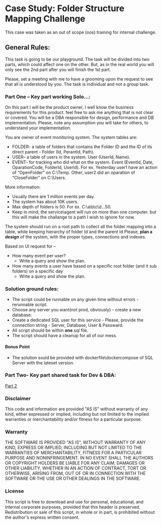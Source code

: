# Case Study: Folder Structure Mapping Challenge
This case was taken as an out of scope (oos) training for internal challenge.

## General Rules:
This task is going to be our playground.
The task will be divided into two parts, which could affect one on the other. 
But, as in the real world you will only see the 2nd part after you will finish the 1st part.

Please, set a meeting with me to have a grooming upon the request to see that all is understood by you.
The task is individual and not a group task.

### Part One – Key part working Solo…:
On this part I will be the product owner, I well know the business requirements for this product. feel free to ask me anything that is not clear or covered.
You will be a DBA responsible for design, performance and DB implementation.
Please, note any assumption you will take for others, to understand your implementation.

You are owner of event monitoring system.
The system tables are:
- FOLDER- a table of folders that contains the Folder ID and the ID of its direct parent - Folder (Id, PerantId, Path).
- USER– a table of users in the system. User (UserId, Name).
- EVENT- for tracking who did what on the system. Event (EventId, Date, OparationCode, FolderId, Userid).
For ex. Yesterday user1 have an action of “OpenFolder” on C:\Temp.
	Other, user2 did an oparation of “CloseFolder” on C:\Users.

More information:
- Usually there are 1 million events per day. 
- The system has about 10K users.
- Max depth of folders is 50.  For ex. C:\a\b\c\d\...50.
- Keep in mind, the service\agent will run on more than one computer. but this will make the challange to a path I wish to ignore for now.

The system should run on a root path to collect all the folder mapping into a table, while keeping hierarchy of folder Id and the parent Id
Please, **plan a design** of the system, with the proper types, connections and indexes.

Based on UI request for – 
- How many event per user?
	- Write a query and show the plan.
- How many events a user have based on a specific root folder (and it sub folders) on a specific day
	- Write a query and show the plan.

### Solution ground rules:
- The script could be runnable on any given time without errors - rerunnable script.
- Choose any server you want(not prod, obviously) - create a new database.
- Create a dedicated SQL user for this service - Please, provide the connection string - Server, Database, User & Passward.
- All script should be within **one** sql file.
- The script should have a cleanup for all of our mess.

#### Bonus Point
- The solution sould be provided with dockerfile\dockercompose of SQL Server with the lateset version.

### Part Two- Key part shared task for Dev & DBA:
[Part 2](https://github.com/crs2007/FolderStructureChallenge/Part2.md)

### Disclaimer
This code and information are provided "AS IS" without warranty of any kind, either expressed or implied, including but not limited to the implied warranties or merchantability and/or fitness for a particular purpose.  

### Warranty
THE SOFTWARE IS PROVIDED "AS IS", WITHOUT WARRANTY OF ANY KIND, EXPRESS OR IMPLIED, INCLUDING BUT NOT LIMITED TO THE WARRANTIES OF MERCHANTABILITY, FITNESS FOR A PARTICULAR PURPOSE AND NONINFRINGEMENT. IN NO EVENT SHALL THE AUTHORS OR COPYRIGHT HOLDERS BE LIABLE FOR ANY CLAIM, DAMAGES OR OTHER LIABILITY, WHETHER IN AN ACTION OF CONTRACT, TORT OR OTHERWISE, ARISING FROM, OUT OF OR IN CONNECTION WITH THE SOFTWARE OR THE USE OR OTHER DEALINGS IN THE SOFTWARE.

### License
This script is free to download and use for personal, educational, and internal corporate purposes, provided that this header is preserved. 
Redistribution or sale of this script, in whole or in part, is prohibited without the author's express written consent.
